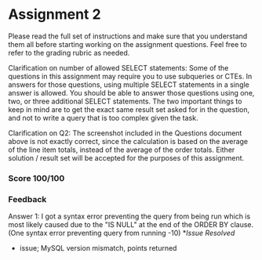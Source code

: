 # Assignment 2

Please read the full set of instructions and make sure that you understand them all before starting working on the assignment questions. Feel free to refer to the grading rubric as needed.

Clarification on number of allowed SELECT statements: Some of the questions in this assignment may require you to use subqueries or CTEs. In answers for those questions, using multiple SELECT statements in a single answer is allowed. You should be able to answer those questions using one, two, or three additional SELECT statements. The two important things to keep in mind are to get the exact same result set asked for in the question, and not to write a query that is too complex given the task.

Clarification on Q2: The screenshot included in the Questions document above is not exactly correct, since the calculation is based on the average of the line item totals, instead of the average of the order totals. Either solution / result set will be accepted for the purposes of this assignment.

### Score 100/100

### Feedback 
Answer 1: I got a syntax error preventing the query from being run which is most likely caused due to the "IS NULL" at the end of the ORDER BY clause. (One syntax error preventing query from running -10)
**Issue Resolved*
- issue; MySQL version mismatch, points returned
